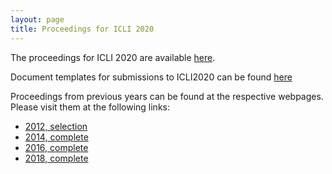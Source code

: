 ```yaml
---
layout: page
title: Proceedings for ICLI 2020
---
```


The proceedings for ICLI 2020 are available [here](https://www.researchcatalogue.net/view/908792/908793).

Document templates for submissions to ICLI2020 can be found [here](./submissiontemplates/submissiontemplates.zip)


Proceedings from previous years can be found at the respective webpages. Please visit them at the following links:

* [2012, selection](http://arteca.mit.edu/journal/leonardo-volume-48-issue-3) 
* [2014, complete](http://www.cityarts.com/adrianasa/ICLI_2014-Proceedings.pdf) 
* [2016, complete](http://thormagnusson.github.io/liveinterfaces/proceedings2016.html) 
* [2018, complete](http://www.liveinterfaces.org/2018/) 